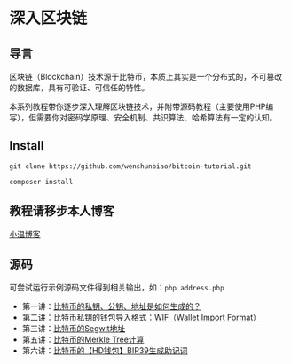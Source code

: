 深入区块链
===============

## 导言

区块链（Blockchain）技术源于比特币，本质上其实是一个分布式的，不可篡改的数据库，具有可验证、可信任的特性。

本系列教程带你逐步深入理解区块链技术，并附带源码教程（主要使用PHP编写），但需要你对密码学原理、安全机制、共识算法、哈希算法有一定的认知。

## Install
```
git clone https://github.com/wenshunbiao/bitcoin-tutorial.git
```
```
composer install
```

## 教程请移步本人博客
[小温博客](https://brad.9iqu.cn/categories/%E5%8C%BA%E5%9D%97%E9%93%BE/)

## 源码

可尝试运行示例源码文件得到相关输出，如：`php address.php`

- 第一讲：[比特币的私钥、公钥、地址是如何生成的？](address.php)
- 第二讲：[比特币私钥的钱包导入格式：WIF（Wallet Import Format）](wif.php)
- 第三讲：[比特币的Segwit地址](segwit.php)
- 第五讲：[比特币的Merkle Tree计算](merkle_tree.php)
- 第六讲：[比特币的【HD钱包】BIP39生成助记词](bip39.php)
